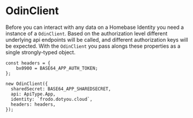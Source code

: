 # OdinClient

Before you can interact with any data on a Homebase Identity you need a instance of a `OdinClient`. Based on the authorization level different underlying api endpoints will be called, and different authorization keys will be expected. With the `OdinClient` you pass alongs these properties as a single strongly-typed object.

```
const headers = {
    bx0900 = BASE64_APP_AUTH_TOKEN;
};

new OdinClient({
  sharedSecret: BASE64_APP_SHAREDSECRET,
  api: ApiType.App,
  identity: `frodo.dotyou.cloud`,
  headers: headers,
});
```
